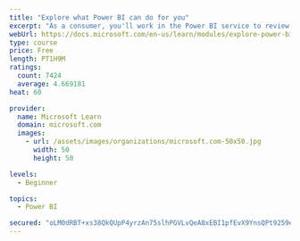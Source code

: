 ```yaml
---
title: "Explore what Power BI can do for you"
excerpt: "As a consumer, you'll work in the Power BI service to review and interact with content that has been shared with you. This module provides the foundational information that you need to work effectively in the Power BI service."
webUrl: https://docs.microsoft.com/en-us/learn/modules/explore-power-bi-service/
type: course
price: Free
length: PT1H9M
ratings:
  count: 7424
  average: 4.669181
heat: 60

provider:
  name: Microsoft Learn
  domain: microsoft.com
  images:
    - url: /assets/images/organizations/microsoft.com-50x50.jpg
      width: 50
      height: 50

levels:
  - Beginner

topics:
  - Power BI

secured: "oLM0dRBT+xs38QkQUpP4yrzAn75slhPGVLvQeA8xEBI1pfEvX9YnsQPt9259eo2ue7k1vtAlA2+SCsXhJv1Citgf9Cf2YJbQpm/EtD+JC7s6Ylsk2ShQBUGcT38r9Z4kbMavqcfSbl5fBMwuyIV8D5zBPZJirFDsikALoCYNjbstTKUpxkIy0kB3o1AiSzVpVOsJsmYFMbeQERouEIBby3bprj77gVgFadVy/lISKbFo7tmqfTgqdvkB5IucklZPPO+yomGkSB8OBp4YaEnj1EjsdpEC3cbKsT48XKnCmIUnYd7Rdcb9nj26JWF8saVbXaLMZN/7suUHLbTkABToLrp98AL+FkZe83sRLA25gH8kXuDqsCdfaHjDLMns2iEegljXvUlna6WyHWnYYpxUa5HSN3jj2ocE9rcV8c/zsms=;Y0Jx5HwQhjph1keAgHlowg=="
---
```



